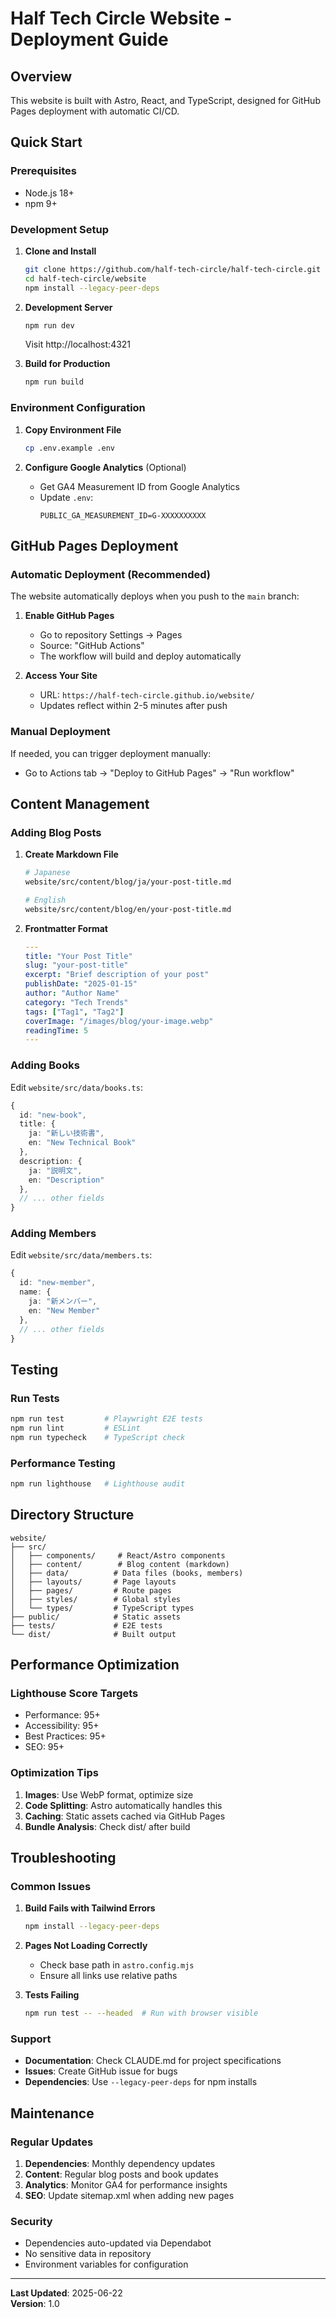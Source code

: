 # Half Tech Circle Website - Deployment Guide

## Overview

This website is built with Astro, React, and TypeScript, designed for GitHub Pages deployment with automatic CI/CD.

## Quick Start

### Prerequisites
- Node.js 18+ 
- npm 9+

### Development Setup

1. **Clone and Install**
   ```bash
   git clone https://github.com/half-tech-circle/half-tech-circle.git
   cd half-tech-circle/website
   npm install --legacy-peer-deps
   ```

2. **Development Server**
   ```bash
   npm run dev
   ```
   Visit http://localhost:4321

3. **Build for Production**
   ```bash
   npm run build
   ```

### Environment Configuration

1. **Copy Environment File**
   ```bash
   cp .env.example .env
   ```

2. **Configure Google Analytics** (Optional)
   - Get GA4 Measurement ID from Google Analytics
   - Update `.env`:
     ```
     PUBLIC_GA_MEASUREMENT_ID=G-XXXXXXXXXX
     ```

## GitHub Pages Deployment

### Automatic Deployment (Recommended)

The website automatically deploys when you push to the `main` branch:

1. **Enable GitHub Pages**
   - Go to repository Settings → Pages
   - Source: "GitHub Actions"
   - The workflow will build and deploy automatically

2. **Access Your Site**
   - URL: `https://half-tech-circle.github.io/website/`
   - Updates reflect within 2-5 minutes after push

### Manual Deployment

If needed, you can trigger deployment manually:
- Go to Actions tab → "Deploy to GitHub Pages" → "Run workflow"

## Content Management

### Adding Blog Posts

1. **Create Markdown File**
   ```bash
   # Japanese
   website/src/content/blog/ja/your-post-title.md
   
   # English  
   website/src/content/blog/en/your-post-title.md
   ```

2. **Frontmatter Format**
   ```yaml
   ---
   title: "Your Post Title"
   slug: "your-post-title"
   excerpt: "Brief description of your post"
   publishDate: "2025-01-15"
   author: "Author Name"
   category: "Tech Trends"
   tags: ["Tag1", "Tag2"]
   coverImage: "/images/blog/your-image.webp"
   readingTime: 5
   ---
   ```

### Adding Books

Edit `website/src/data/books.ts`:

```typescript
{
  id: "new-book",
  title: {
    ja: "新しい技術書",
    en: "New Technical Book"
  },
  description: {
    ja: "説明文",
    en: "Description"
  },
  // ... other fields
}
```

### Adding Members

Edit `website/src/data/members.ts`:

```typescript
{
  id: "new-member",
  name: {
    ja: "新メンバー",
    en: "New Member"
  },
  // ... other fields
}
```

## Testing

### Run Tests
```bash
npm run test         # Playwright E2E tests
npm run lint         # ESLint
npm run typecheck    # TypeScript check
```

### Performance Testing
```bash
npm run lighthouse   # Lighthouse audit
```

## Directory Structure

```
website/
├── src/
│   ├── components/     # React/Astro components
│   ├── content/        # Blog content (markdown)
│   ├── data/          # Data files (books, members)
│   ├── layouts/       # Page layouts
│   ├── pages/         # Route pages
│   ├── styles/        # Global styles
│   └── types/         # TypeScript types
├── public/            # Static assets
├── tests/             # E2E tests
└── dist/              # Built output
```

## Performance Optimization

### Lighthouse Score Targets
- Performance: 95+
- Accessibility: 95+
- Best Practices: 95+
- SEO: 95+

### Optimization Tips
1. **Images**: Use WebP format, optimize size
2. **Code Splitting**: Astro automatically handles this
3. **Caching**: Static assets cached via GitHub Pages
4. **Bundle Analysis**: Check dist/ after build

## Troubleshooting

### Common Issues

1. **Build Fails with Tailwind Errors**
   ```bash
   npm install --legacy-peer-deps
   ```

2. **Pages Not Loading Correctly**
   - Check base path in `astro.config.mjs`
   - Ensure all links use relative paths

3. **Tests Failing**
   ```bash
   npm run test -- --headed  # Run with browser visible
   ```

### Support

- **Documentation**: Check CLAUDE.md for project specifications
- **Issues**: Create GitHub issue for bugs
- **Dependencies**: Use `--legacy-peer-deps` for npm installs

## Maintenance

### Regular Updates
1. **Dependencies**: Monthly dependency updates
2. **Content**: Regular blog posts and book updates
3. **Analytics**: Monitor GA4 for performance insights
4. **SEO**: Update sitemap.xml when adding new pages

### Security
- Dependencies auto-updated via Dependabot
- No sensitive data in repository
- Environment variables for configuration

---

**Last Updated**: 2025-06-22  
**Version**: 1.0